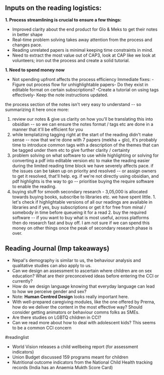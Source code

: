 ## Inputs on the reading logistics: 

**1. Process streamlining is crucial to ensure a few things:**
- Improved clarity about the end product for Glo & Meks to get their notes in better shape
- Real-time problem solving takes away attention from the process and changes pace.
- Reading unrelated papers is minimal keeping time constraints in mind. 
- Need to extract the most value out of CAP3, look at CAP like we look at volunteers; iron out the process and create a solid tutorial. 

**1. Need to spend money **now**** 
- Not spending upfront affects the process efficiency
Immediate fixes: 
-Figure out process flow for unhighlightable papers- Do they exist in editable format on certain subscriptions? 
-Create a tutorial on using tags effectively- Keep the note instructions updated. 

the process section of the notes isn't very easy to understand -- so summarizing it here once more:
1. review our notes & give us clarity on how you'll be translating this into obsidian -- so we can ensure the notes format / tags etc are done in a manner that it'll be efficient for you
2. while templatizing tagging right at the start of the reading didn't make sense -- now that we're done with 7 papers (mekha + glo), it's probably time to introduce common tags with a description of the themes that can be tagged under them etc to give further clarity / certainty 
3. problem solving on what software to use while highlighting or solving for converting a pdf into editable version etc to make the reading easier during the limited reading time block we have severely affects pace. if the issues can be taken up on priority and resolved -- or assign owners to get it resolved, that'll help. eg. if we're not directly using obsidian, and pdf highlights is the way to go -- prioritise buying the require software to enable the reading. 
4. buying stuff for smooth secondary research - 3,05,000 is allocated towards buying books, subscribe to libraries etc. we have spent little. 1. let's check if highlightable versions of all our readings are available in libraries and if yes, buy subscriptions or get it for free from minal / somebody in time before queueing it for a read 2. buy the required software -- if you want to buy what is most useful, across platforms then do research fast and buy off. I am not sure if we can spend this money on other things once the peak of secondary research phase is over.

## Reading Journal (Imp takeaways) 
- Nepal's demography is similar to us, the behaviour analysis and qualitative studies can also apply to us. 
- Can we design an assessment to ascertain where children are on sex education? What are their preconceived ideas before entering the CCI or currently? 
- How do we design language knowing that everyday language can lead to how we perceive gender and sex? 
- Note: **Human Centred Design** looks really important here. 
- With well-prepared caregiving modules, like the one offered by Prerna, how do we deliver the content in the most effective way? Should consider getting animators or behaviour comms folks as SMEs.
- Are there studies on LGBTQ children in CCI? 
- Can we read more about how to deal with adolescent kids? This seems to be a common CCI concern 

#readinglist 
- World Vision releases a child wellbeing report (for assessment indicators)
- Union Budget discussed 159 programs meant for children 
- Nutritional outcome indicators from the National Child Health tracking records (India has an Anaemia Mukth Score Card) 
